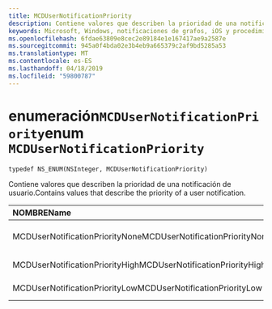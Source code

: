 ```yaml
---
title: MCDUserNotificationPriority
description: Contiene valores que describen la prioridad de una notificación de usuario.
keywords: Microsoft, Windows, notificaciones de grafos, iOS y procedimientos de iPhone
ms.openlocfilehash: 6fdae63809e8cec2e89184e1e167417ae9a2587e
ms.sourcegitcommit: 945a0f4bda02e3b4eb9a665379c2af9bd5285a53
ms.translationtype: MT
ms.contentlocale: es-ES
ms.lasthandoff: 04/18/2019
ms.locfileid: "59800787"
---
```

# <a name="enum-mcdusernotificationpriority"></a><span data-ttu-id="6e084-104">enumeración`MCDUserNotificationPriority`</span><span class="sxs-lookup"><span data-stu-id="6e084-104">enum `MCDUserNotificationPriority`</span></span>

```
typedef NS_ENUM(NSInteger, MCDUserNotificationPriority)
```

<span data-ttu-id="6e084-105">Contiene valores que describen la prioridad de una notificación de usuario.</span><span class="sxs-lookup"><span data-stu-id="6e084-105">Contains values that describe the priority of a user notification.</span></span>

|<span data-ttu-id="6e084-106">NOMBRE</span><span class="sxs-lookup"><span data-stu-id="6e084-106">Name</span></span> | <span data-ttu-id="6e084-107">Valor</span><span class="sxs-lookup"><span data-stu-id="6e084-107">Value</span></span> | <span data-ttu-id="6e084-108">Descripción</span><span class="sxs-lookup"><span data-stu-id="6e084-108">Description</span></span> |
|:-- |:-- |:-- |
|   <span data-ttu-id="6e084-109">MCDUserNotificationPriorityNone</span><span class="sxs-lookup"><span data-stu-id="6e084-109">MCDUserNotificationPriorityNone</span></span> |<span data-ttu-id="6e084-110">0</span><span class="sxs-lookup"><span data-stu-id="6e084-110">0</span></span>| <span data-ttu-id="6e084-111">Se desconoce la prioridad.</span><span class="sxs-lookup"><span data-stu-id="6e084-111">The priority is unknown.</span></span>|
|   <span data-ttu-id="6e084-112">MCDUserNotificationPriorityHigh</span><span class="sxs-lookup"><span data-stu-id="6e084-112">MCDUserNotificationPriorityHigh</span></span> |<span data-ttu-id="6e084-113">1</span><span class="sxs-lookup"><span data-stu-id="6e084-113">1</span></span>| <span data-ttu-id="6e084-114">La prioridad es alta.</span><span class="sxs-lookup"><span data-stu-id="6e084-114">The priority is high.</span></span>|
|   <span data-ttu-id="6e084-115">MCDUserNotificationPriorityLow</span><span class="sxs-lookup"><span data-stu-id="6e084-115">MCDUserNotificationPriorityLow</span></span>|<span data-ttu-id="6e084-116">2</span><span class="sxs-lookup"><span data-stu-id="6e084-116">2</span></span>| <span data-ttu-id="6e084-117">La prioridad es baja.</span><span class="sxs-lookup"><span data-stu-id="6e084-117">The priority is low.</span></span>|